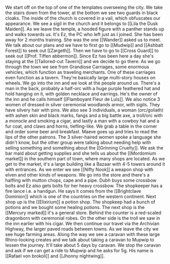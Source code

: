 We start off on the top of one of the templates overseeing the city.
We take the stairs down from the tower, at the bottom we see two guards in black cloaks. The inside of the church is covered in a vail, which obfuscates our appearance. We see a sigil in the church and it belongs to [[Lila the Dusk Maiden]]. 
As we leave the temple, a hooded figure with a panther stands up and walks towards us. It's Ez, the PC who left just as I joined. She has been away for 2 months training. She was the one [[Wander]] asked us to meet.
We talk about our plans and we have to first go to [[Mudwip]] and [[Ashbalt Forest]] to seek out [[Zargeth]]. Then we have to go to [[Cross Guard]] to seek out [[Prof. Tiffen abbermon]].
Since Ez has been here a day she's staying at the [[Tailored-cut Tavern]] and we decide to go there. As we go through the town we see from Grandiose Carriages, some enormous vehicles, which function as traveling merchants. One of these carriages even function as a tavern. They're basically large multi-story houses on wheels.
We go into the inn and we look at the people around us. There's a man in the back, probably a half-orc with a huge purple feathered hat and hold hanging on it, with golden necklace and earrings. He's the owner of the inn and he calls himself [[Flamboyant Fleur de Luis]]. We also notice 3 women of dressed in silver ceremonial woodlands armor, with sigils. They have silvery hair with pins. We also see 3 individuals, a woman (orc/goliath) with ashen skin and black marks, fangs and a big battle axe, a troll/orc with a monocle and smoking a cigar, and lastly a man with a cowboy hat and a fur coat, and claws and horns, tiefling-like.
We grab a table in the corner and order some beer and breakfast. 
Maeve goes up and tries to read the lips of the other patrons. The 3 silver-haired women spoke a language she didn't know, but the other group were talking about needing help with selling something and something about the [[Grinning Cruelty]].
We ask the bar maid about getting supplies and she tells us about the [[Mordomium market]] in the southern part of town, where many shops are located. As we get to the market, it's a large building like a Bazaar with 4-5 towers around it with entrances. As we enter we see [[Nifty Nook]] a weapon shop with elven and other kinds of weapons. We go into the store and there's a halfling with mutton chops, cape and a pipe. Dubh buys some crossbow bolts and Ez also gets bolts for her heavy crossbow. The shopkeeper has a fire lance i.e. a handgun. He says it comes from the [[Brightclave Dominion]] which is one of the countries on the western continent.
Next shop up is the [[Elixirium]] a potion shop. The shopkeep had a bunch of potions and we bought some healing potions. The next shop is the [[Mercury marked]] it's a general store. Behind the counter is a red-scaled dragonborn with ceremonial robes. On the other side is the troll we saw in the inn earlier with his cigar.
We then continue our travel via the Archivian Highway, the larger paved roads between towns. As we leave the city we see huge farming areas. Along the way we see a caravan with these large Rhino-looking creates and we talk about taking a caravan to Mupwip to lessen the journey. It'll take about 5 days by caravan.
We stop the caravan and ask if we can get a ride to Mupwip and he asks for 5g. His name is [[Rafael von brokoli]] and [[Jhonny nightwing]]. 